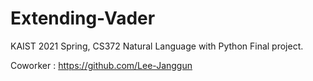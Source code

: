 # Extending-Vader
KAIST 2021 Spring, CS372 Natural Language with Python Final project.

Coworker : https://github.com/Lee-Janggun

